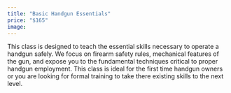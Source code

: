 ```yaml
---
title: "Basic Handgun Essentials"
price: "$165"
image:
---
```

This class is designed to teach the essential skills necessary to operate a handgun safely. We focus on firearm safety rules, mechanical features of the gun, and expose you to the fundamental techniques critical to proper handgun employment.  This class is ideal for the first time handgun owners or you are looking for formal training to take there existing skills to the next level.
<!--stackedit_data:
eyJoaXN0b3J5IjpbMTk4MDcwNTU0MywtNDkwOTY1MzUxLC0xMT
E2MDA5Mjc5LC04Njg1MTcyNzddfQ==
-->
